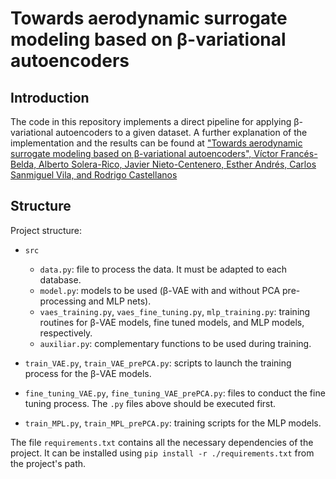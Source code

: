 # Towards aerodynamic surrogate modeling based on &beta;-variational autoencoders

## Introduction
The code in this repository implements a direct pipeline for applying &beta;-variational autoencoders to a given dataset. A further explanation of the implementation and the results can be found at ["Towards aerodynamic surrogate modeling based on &beta;-variational autoencoders", Víctor Francés-Belda, Alberto Solera-Rico, Javier Nieto-Centenero, Esther Andrés, Carlos Sanmiguel Vila, and Rodrigo Castellanos](https://www.arxiv.org/abs/2408.04969)


## Structure

Project structure: 

* ```src```
  * ```data.py```: file to process the data. It must be adapted to each database.
  * ```model.py```: models to be used (&beta;-VAE with and without PCA pre-processing and MLP nets).
  * ```vaes_training.py```, ```vaes_fine_tuning.py```, ```mlp_training.py```: training routines for &beta;-VAE models, 
fine tuned models, and MLP models, respectively.
  * ```auxiliar.py```: complementary functions to be used during training.


* ```train_VAE.py```, ```train_VAE_prePCA.py```: scripts to launch the training process for the &beta;-VAE models.


* ```fine_tuning_VAE.py```, ```fine_tuning_VAE_prePCA.py```: files to conduct the fine tuning process. The ```.py``` 
files above should be executed first.


* ```train_MPL.py```, ```train_MPL_prePCA.py```: training scripts for the MLP models.

The file ```requirements.txt``` contains all the necessary dependencies of the project. It can be installed using 
```pip install -r ./requirements.txt``` from the project's path.
